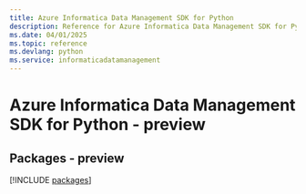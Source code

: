 ```yaml
---
title: Azure Informatica Data Management SDK for Python
description: Reference for Azure Informatica Data Management SDK for Python
ms.date: 04/01/2025
ms.topic: reference
ms.devlang: python
ms.service: informaticadatamanagement
---
```

# Azure Informatica Data Management SDK for Python - preview
## Packages - preview
[!INCLUDE [packages](informatica-data-management-index.md)]
